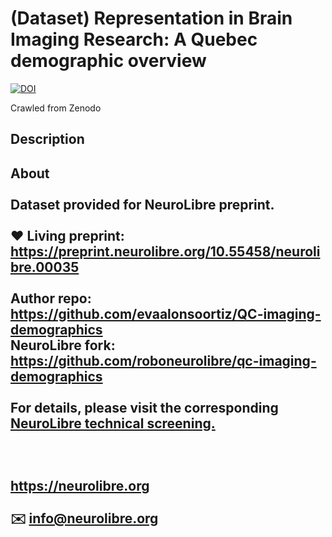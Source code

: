 # (Dataset) Representation in Brain Imaging Research: A Quebec demographic overview

[![DOI](https://www.zenodo.org/badge/DOI/10.5281/zenodo.15617289.svg)](https://doi.org/10.5281/zenodo.15617289)

Crawled from Zenodo

## Description

## About<br /><br />Dataset provided for NeuroLibre preprint.<br /><br />❤️ Living preprint: <https://preprint.neurolibre.org/10.55458/neurolibre.00035><br /><br />Author repo: <https://github.com/evaalonsoortiz/QC-imaging-demographics>  <br />NeuroLibre fork: <https://github.com/roboneurolibre/qc-imaging-demographics><br /><br />For details, please visit the corresponding [NeuroLibre technical screening.](https://github.com/neurolibre/neurolibre-reviews/issues/35)<br /><br />  <br /><br />__<a href="https://neurolibre.org" target="NeuroLibre">https://neurolibre.org</a>__<br /><br />✉️ [info@neurolibre.org](mailto:info@neurolibre.org)